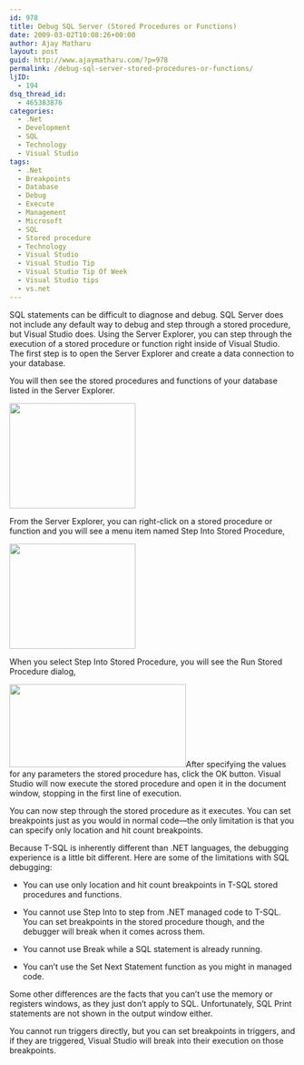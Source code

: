 ```yaml
---
id: 978
title: Debug SQL Server (Stored Procedures or Functions)
date: 2009-03-02T10:08:26+00:00
author: Ajay Matharu
layout: post
guid: http://www.ajaymatharu.com/?p=978
permalink: /debug-sql-server-stored-procedures-or-functions/
ljID:
  - 194
dsq_thread_id:
  - 465383876
categories:
  - .Net
  - Development
  - SQL
  - Technology
  - Visual Studio
tags:
  - .Net
  - Breakpoints
  - Database
  - Debug
  - Execute
  - Management
  - Microsoft
  - SQL
  - Stored procedure
  - Technology
  - Visual Studio
  - Visual Studio Tip
  - Visual Studio Tip Of Week
  - Visual Studio tips
  - vs.net
---
```

SQL <a name="visualstudiohks-CHP-5-ITERM-2858"></a><a name="visualstudiohks-CHP-5-ITERM-2859"></a>statements <a name="visualstudiohks-CHP-5-ITERM-2860"></a>can be difficult to diagnose and debug. SQL Server does not include any default way to debug and step through a stored procedure, but Visual Studio does. Using the Server Explorer, you can step through the execution of a stored procedure or function right inside of Visual Studio. The first step is to open the Server Explorer and create a data connection to your database.

You will then see the stored procedures and functions of your database listed in the Server Explorer.

<img class="aligncenter" title="Step 1" src="http://ajaymatharu.files.wordpress.com/2009/03/stp1.png?w=311&h=330" alt="" width="222" height="185" />

From the Server Explorer, you can right-click on a stored procedure or function and you will see a menu item named Step Into Stored Procedure,

<p style="text-align: left;">
  <img class="aligncenter" title="Step 2" src="http://ajaymatharu.files.wordpress.com/2009/03/stp2.png?w=311&h=330" alt="" width="222" height="185" />
</p>

<p style="text-align: left;">
  When you select Step Into Stored Procedure, you will see the Run Stored Procedure dialog,
</p>

<p style="text-align: left;">
  <img class="aligncenter" title="Step 3" src="http://ajaymatharu.files.wordpress.com/2009/03/stp3.png?w=311&h=330" alt="" width="311" height="146" />After specifying the values for any parameters the stored procedure has, click the OK button. Visual Studio will now execute the stored procedure and open it in the document window, stopping in the first line of execution.
</p>

<p style="text-align: left;">
  You can now step through the stored procedure as it executes. You can set breakpoints just as you would in normal code—the only limitation is that you can specify only location and hit count breakpoints.
</p>

<p class="docText">
  Because T-SQL is inherently different than .NET languages, the debugging experience is a little bit different. Here are some of the limitations with SQL debugging:
</p>

  * <p class="docList">
      You can use only location and hit count breakpoints in T-SQL stored procedures and functions.
    </p>

  * <p class="docList">
      You cannot use Step Into to step from .NET managed code to T-SQL. You can set breakpoints in the stored procedure though, and the debugger will break when it comes across them.
    </p>

  * <p class="docList">
      You cannot use Break while a SQL statement is already running.
    </p>

  * <p class="docList">
      You can&#8217;t use the Set Next Statement function as you might in managed code.
    </p>

<p class="docText">
  Some other differences are the facts that you can&#8217;t use the memory or registers windows, as they just don&#8217;t apply to SQL. Unfortunately, SQL Print statements are not shown in the output window either.
</p>

<p class="docText">
  You cannot run triggers directly, but you can set <a name="visualstudiohks-CHP-5-ITERM-2861"></a>breakpoints in triggers, and if they are triggered, Visual Studio will break into their execution on those breakpoints.<a name="visualstudiohks-CHP-5-ITERM-2862"></a>
</p>

<p style="text-align: left;">
